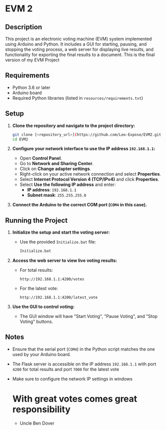 # EVM 2 


## Description
This project is an electronic voting machine (EVM) system implemented using Arduino and Python. It includes a GUI for starting, pausing, and stopping the voting process, a web server for displaying live results, and functionality for exporting the final results to a document. 
This is the final version of my EVM Project

## Requirements

- Python 3.6 or later
- Arduino board
- Required Python libraries (listed in `resources/requirements.txt`)

## Setup

1. **Clone the repository and navigate to the project directory:**
    ```sh
    git clone [<repository_url>](https://github.com/Leo-Expose/EVM2.git)
    cd EVM2
    ```

2. **Configure your network interface to use the IP address `192.168.1.1`:**
    - Open **Control Panel**.
    - Go to **Network and Sharing Center**.
    - Click on **Change adapter settings**.
    - Right-click on your active network connection and select **Properties**.
    - Select **Internet Protocol Version 4 (TCP/IPv4)** and click **Properties**.
    - Select **Use the following IP address** and enter:
      - **IP address**: `192.168.1.1`
      - **Subnet mask**: `255.255.255.0`

3. **Connect the Arduino to the correct COM port (`COM4` in this case).**

## Running the Project

1. **Initialize the setup and start the voting server:**
    - Use the provided `Initialize.bat` file:
      ```sh
      Initialize.bat
      ```

2. **Access the web server to view live voting results:**
    - For total results:
      ```plaintext
      http://192.168.1.1:4200/votes
      ```
    - For the latest vote:
      ```plaintext
      http://192.168.1.1:4200/latest_vote
      ```

3. **Use the GUI to control voting:**
    - The GUI window will have "Start Voting", "Pause Voting", and "Stop Voting" buttons.

## Notes

- Ensure that the serial port (`COM4`) in the Python script matches the one used by your Arduino board.
- The Flask server is accessible on the IP address `192.168.1.1` with port `4200` for total results and port `7000` for the latest vote
- Make sure to configure the network IP settings in windows

  # With great votes comes great responsibility
  - Uncle Ben Dover
